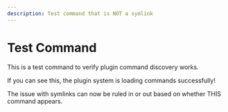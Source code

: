 ```yaml
---
description: Test command that is NOT a symlink
---
```


# Test Command

This is a test command to verify plugin command discovery works.

If you can see this, the plugin system is loading commands successfully!

The issue with symlinks can now be ruled in or out based on whether THIS command appears.
